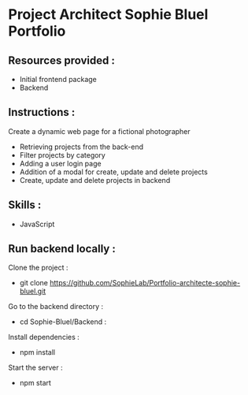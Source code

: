 # Project Architect Sophie Bluel Portfolio

## Resources provided :

- Initial frontend package
- Backend
  
## Instructions :

Create a dynamic web page for a fictional photographer

- Retrieving projects from the back-end
- Filter projects by category
- Adding a user login page
- Addition of a modal for create, update and delete projects
- Create, update and delete projects in backend

## Skills :

- JavaScript
  
## Run backend locally :

Clone the project :

  - git clone https://github.com/SophieLab/Portfolio-architecte-sophie-bluel.git
 
 Go to the backend directory : 
 
 - cd Sophie-Bluel/Backend :

Install dependencies :

- npm install

Start the server :

- npm start


